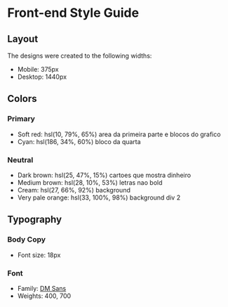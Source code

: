 # Front-end Style Guide

## Layout

The designs were created to the following widths:

- Mobile: 375px
- Desktop: 1440px

## Colors

### Primary

- Soft red: hsl(10, 79%, 65%)    area da primeira parte e blocos do grafico
- Cyan: hsl(186, 34%, 60%)       bloco da quarta

### Neutral

- Dark brown: hsl(25, 47%, 15%)    cartoes que mostra dinheiro
- Medium brown: hsl(28, 10%, 53%)  letras nao bold
- Cream: hsl(27, 66%, 92%)                  background
- Very pale orange: hsl(33, 100%, 98%)      background div 2

## Typography

### Body Copy

- Font size: 18px

### Font

- Family: [DM Sans](https://fonts.google.com/specimen/DM+Sans)
- Weights: 400, 700
